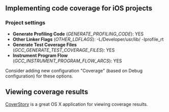 ## Implementing code coverage for iOS projects

### Project settings

 * **Generate Profiling Code** (*GENERATE_PROFILING_CODE*): YES
 * **Other Linker Flags** (*OTHER_LDFLAGS*): -L/Developer/usr/lib/ -lprofile_rt
 * **Generate Test Coverage Files** (*GCC_GENERATE_TEST_COVERAGE_FILES*): YES
 * **Instrument Program Flow** (*GCC_INSTRUMENT_PROGRAM_FLOW_ARCS*): YES

Consider adding new configuration "Coverage" (based on Debug configuration) for these options.

## Viewing coverage results

[CoverStory](http://code.google.com/p/coverstory/) is a great OS X application for viewing coverage results.
